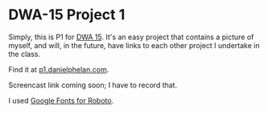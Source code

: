 # DWA-15 Project 1

Simply, this is P1 for [DWA 15](http://dwa15.com/Projects/P1). It's an easy project that contains a picture of myself, and will, in the future, have links to each other project I undertake in the class.

Find it at [p1.danielphelan.com](http://p1.danielphelan.com).

Screencast link coming soon; I have to record that.

I used [Google Fonts for Roboto](https://fonts.googleapis.com/css?family=Roboto:700,300italic,300,700italic).
